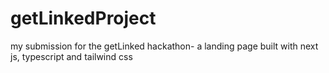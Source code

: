 # getLinkedProject
my submission for the getLinked hackathon- a landing page built with next js, typescript and tailwind css
